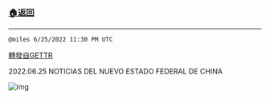 ###  [:house:返回](README.md)
---


`@miles 6/25/2022 11:30 PM UTC`

[轉發自GETTR](https://gettr.com/post/p1frrjo12a6)

2022.06.25 NOTICIAS DEL NUEVO ESTADO FEDERAL DE CHINA

![img](https://media.gettr.com/group6/origin/2022/06/25/23/52ad6bf8-fc3f-0663-4896-3335ba88843d/6383d6c383a688bc0ce747d8282e44b3.jpeg)
